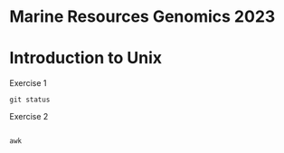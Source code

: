 # Marine Resources Genomics 2023


# Introduction to Unix

Exercise 1

````
git status

````

Exercise 2

````

awk
